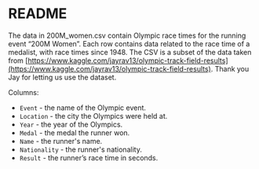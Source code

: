 # README

The data in 200M\_women.csv contain Olympic race times for the running event
 “200M Women”.
Each row contains data related to the race time of a medalist,
with race times since 1948.
The CSV is a subset of the data taken from
[https://www.kaggle.com/jayrav13/olympic-track-field-results](https://www.kaggle.com/jayrav13/olympic-track-field-results).
Thank you Jay for letting us use the dataset.

Columns:

* `Event` - the name of the Olympic event.
* `Location` - the city the Olympics were held at.
* `Year` - the year of the Olympics.
* `Medal` - the medal the runner won.
* `Name` - the runner's name.
* `Nationality` - the runner's nationality.
* `Result` - the runner’s race time in seconds.
